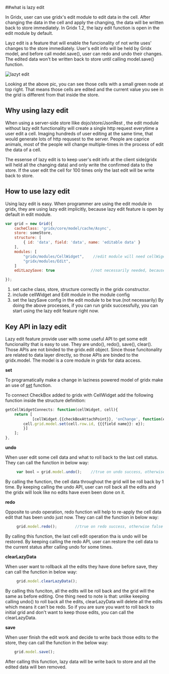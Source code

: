 ##what is lazy edit

In Gridx, user can use gridx's edit module to edit data in the cell. After changing the data in the cell and apply the changing, the data will be written back to store immediately. In Gridx 1.2, the lazy edit function is open in the edit module by default.  

Layz edit is a feature that will enable the funcionality of not write uses' changes to the store immediately. User's edit info will be held by Gridx model, and before call model.save(), user can redo and undo their changes. The edited data won't be written back to store until calling model.save() function.

![lazyt edit](https://f.cloud.github.com/assets/1291912/452078/b2c08bb6-b2cc-11e2-93ae-b7eb831a7be6.png)



Looking at the above pic, you can see those cells with a small green node at top right. That means those cells are edited and the current value you see in the grid is different from that inside the store. 

## Why using lazy edit

When using a server-side store llike dojo/store/JsonRest , the edit module without lazy edit functionality will create a single http request everytime a user edit a cell. Imaging hundreds of user editing at the same time, that would generate lots of http requsest to the server. People are caprice animals, most of the people will change multiple-times in the process of edit the data of a cell.

The essense of lazy edit is to keep user's edit info at the client side(gridx will held all the changing data) and  only write the confirmed data to the store. If the user edit the cell for 100 times only the last edit will be write back to store.

## How to use lazy edit

Using lazy edit is easy. When programmer are using the edit module in gridx, they are using lazy edit implicitly, because lazy edit feature is open by default in edit module.

```javascript
var grid = new Grid({
    cacheClass: 'gridx/core/model/cache/Async',
    store: someStore,
    structure: [
        { id: 'data', field: 'data', name: 'editable data' }
    ],
    modules: [
        "gridx/modules/CellWidget",    //edit module will need cellWiget module 
        "gridx/modules/Edit",
    ]
    editLazySave: true                //not necessarily needed, because lazysave is open in edit module by default.

});
```
1. set cache class, store, structure  correctly in the gridx constructor.
2. include cellWidget and Edit module in the module config
3. set the lazySave config in the edit module to be true.(not necessarily)
By doing the above processes, if you can run gridx successfully, you can start using the lazy edit feature right now.


## Key API in lazy edit

Lazy edit feature provide user with some useful API to get some edit funcionality that is easy to use. They are undo(), redo(), save(), clear(). Those APIs are not binded to the gridx.edit object. Since those funcitonality are related to data layer directly, so those APIs are binded to the gridx.model. The model is a core module in gridx for data access.

**set**

To programatically make a change in laziness powered model of gridx make an use of [set](http://oria.github.io/gridx/apidoc/index.html#1.2/gridx/core/model/extensions/Modify) function.

To connect CheckBox added to gridx with CellWidget add the following function inside the structure definition: 
```javascript
getCellWidgetConnects: function(cellWidget, cell){      	   
    return [
            [cellWidget.{{checkBoxAttachPoint}}, 'onChange', function(e){
	    cell.grid.model.set(cell.row.id, {{{field name}}: e});
        }]
    ];
},
```

**undo**

When user edit some cell data and what to roll back to the last cell status. They can call the function in below way:
```javascript
     var bool = grid.model.undo();    //true on undo success, otherwise false
```
By calling the function, the cell data throughout the grid will be roll back by 1 time. By keeping calling the undo API, user can roll back all the edits and the gridx will look like no edits have even been done on it.

**redo**

Opposite to undo operation, redo function will help to  re-apply the cell data edit that has been undo just now. They can call the function in below way:
```javascript
     grid.model.redo();        //true on redo success, otherwise false
```
By calling this function, the last cell edit operation tha is undo will be restored. By keeping calling the redo API, user can restore the cell data to the current status after calling undo for some times.

**clearLazyData**

When user want to rollback all the edits they have done before save, they can call the function in below way:
```javascript
     grid.model.clearLazyData();
```
By calling this funciton, all the edits will be roll back and the grid will the same as before editing. One thing need to note is that: unlike keeping calling undo() to roll back all the edits, clearLazyData will delete all the edits which means it can't be redo. So if you are sure you want to roll back to initial grid and don't want to keep those edits, you can call the clearLazyData.

**save**

When user finish the edit work and decide to write back those edits to the store, they can call the function in the below way:
 ```javascript       
     grid.model.save();
```
After calling this function, lazy data will be write back to store and all the edited data will ben removed.







































